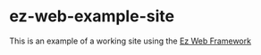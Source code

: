 # ez-web-example-site

This is an example of a working site using the [Ez Web Framework](https://github.com/xpodev/ez-web)
